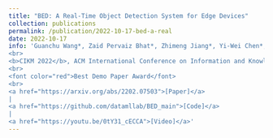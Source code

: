 ```yaml
---
title: "BED: A Real-Time Object Detection System for Edge Devices"
collection: publications
permalink: /publication/2022-10-17-bed-a-real
date: 2022-10-17
info: 'Guanchu Wang*, Zaid Pervaiz Bhat*, Zhimeng Jiang*, Yi-Wei Chen*, <b>Daochen Zha*</b>, Alfredo Costilla Reyes*, Afshin Niktash, Gorkem Ulkar, Erman Okman, Xuanting Cai, Xia Hu
<br>
<b>CIKM 2022</b>, ACM International Conference on Information and Knowledge Management, demo
<br>
<font color="red">Best Demo Paper Award</font>
<br>
<a href="https://arxiv.org/abs/2202.07503">[Paper]</a>
|
<a href="https://github.com/datamllab/BED_main">[Code]</a>
|
<a href="https://youtu.be/0tY31_cECCA">[Video]</a>'
---
```


